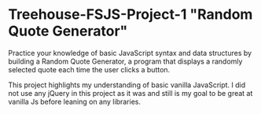 # Treehouse-FSJS-Project-1 "Random Quote Generator"

Practice your knowledge of basic JavaScript syntax and data structures by building a Random Quote Generator, a program that displays a randomly selected quote each time the user clicks a button. 

This project highlights my understanding of basic vanilla JavaScript.  I did not use any jQuery in this project as it was and still is my goal to be great at vanilla Js before leaning on any libraries.  
